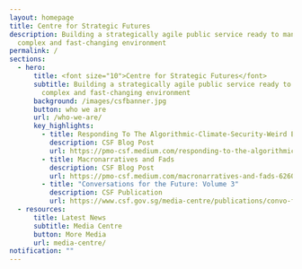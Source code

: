 ```yaml
---
layout: homepage
title: Centre for Strategic Futures
description: Building a strategically agile public service ready to manage a
  complex and fast-changing environment
permalink: /
sections:
  - hero:
      title: <font size="10">Centre for Strategic Futures</font>
      subtitle: Building a strategically agile public service ready to manage a
        complex and fast-changing environment
      background: /images/csfbanner.jpg
      button: who we are
      url: /who-we-are/
      key_highlights:
        - title: Responding To The Algorithmic-Climate-Security-Weird Era
          description: CSF Blog Post
          url: https://pmo-csf.medium.com/responding-to-the-algorithmic-climate-security-weird-era-9c38e456722e
        - title: Macronarratives and Fads
          description: CSF Blog Post
          url: https://pmo-csf.medium.com/macronarratives-and-fads-626039deff31
        - title: "Conversations for the Future: Volume 3"
          description: CSF Publication
          url: https://www.csf.gov.sg/media-centre/publications/convo-for-future/
  - resources:
      title: Latest News
      subtitle: Media Centre
      button: More Media
      url: media-centre/
notification: ""
---
```

